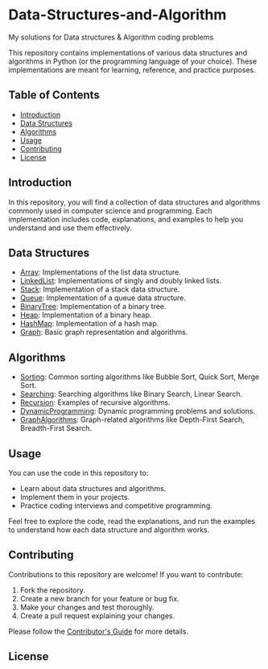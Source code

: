 # Data-Structures-and-Algorithm
My solutions for Data structures &amp; Algorithm coding problems

This repository contains implementations of various data structures and algorithms in Python (or the programming language of your choice). These implementations are meant for learning, reference, and practice purposes.

## Table of Contents

- [Introduction](#introduction)
- [Data Structures](#data-structures)
- [Algorithms](#algorithms)
- [Usage](#usage)
- [Contributing](#contributing)
- [License](#license)

## Introduction

In this repository, you will find a collection of data structures and algorithms commonly used in computer science and programming. Each implementation includes code, explanations, and examples to help you understand and use them effectively.

## Data Structures

- [Array](Data-Strucutres-and-Algorithm/Arrays): Implementations of the list data structure.
- [LinkedList](Data-Structures-and-Algorithm/linked_list.py): Implementations of singly and doubly linked lists.
- [Stack](data_structures/stack.py): Implementation of a stack data structure.
- [Queue](data_structures/queue.py): Implementation of a queue data structure.
- [BinaryTree](data_structures/binary_tree.py): Implementation of a binary tree.
- [Heap](data_structures/heap.py): Implementation of a binary heap.
- [HashMap](data_structures/hash_map.py): Implementation of a hash map.
- [Graph](data_structures/graph.py): Basic graph representation and algorithms.


## Algorithms

- [Sorting](algorithms/sorting.py): Common sorting algorithms like Bubble Sort, Quick Sort, Merge Sort.
- [Searching](algorithms/searching.py): Searching algorithms like Binary Search, Linear Search.
- [Recursion](algorithms/recursion.py): Examples of recursive algorithms.
- [DynamicProgramming](algorithms/dynamic_programming.py): Dynamic programming problems and solutions.
- [GraphAlgorithms](algorithms/graph_algorithms.py): Graph-related algorithms like Depth-First Search, Breadth-First Search.


## Usage

You can use the code in this repository to:

- Learn about data structures and algorithms.
- Implement them in your projects.
- Practice coding interviews and competitive programming.

Feel free to explore the code, read the explanations, and run the examples to understand how each data structure and algorithm works.

## Contributing

Contributions to this repository are welcome! If you want to contribute:

1. Fork the repository.
2. Create a new branch for your feature or bug fix.
3. Make your changes and test thoroughly.
4. Create a pull request explaining your changes.

Please follow the [Contributor's Guide](CONTRIBUTING.md) for more details.

## License
